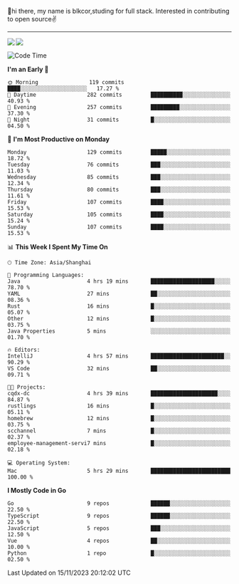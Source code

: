 👋hi there, my name is blkcor,studing for full stack.
Interested in contributing to open source✌️

<hr/>

![](https://github-readme-stats.vercel.app/api?username=blkcor)
<a href="https://github.com/blkcor/github-readme-stats">
    <img align="left" src="https://github-readme-stats.vercel.app/api/top-langs/?username=blkcor&hide=jupyter%20notebook,shaderlab,tex,c%23&langs_count=9" />
</a>


<!--START_SECTION:waka-->
![Code Time](http://img.shields.io/badge/Code%20Time-742%20hrs%2056%20mins-blue)

**I'm an Early 🐤** 

```text
🌞 Morning                119 commits         ████░░░░░░░░░░░░░░░░░░░░░   17.27 % 
🌆 Daytime                282 commits         ██████████░░░░░░░░░░░░░░░   40.93 % 
🌃 Evening                257 commits         █████████░░░░░░░░░░░░░░░░   37.30 % 
🌙 Night                  31 commits          █░░░░░░░░░░░░░░░░░░░░░░░░   04.50 % 
```
📅 **I'm Most Productive on Monday** 

```text
Monday                   129 commits         █████░░░░░░░░░░░░░░░░░░░░   18.72 % 
Tuesday                  76 commits          ███░░░░░░░░░░░░░░░░░░░░░░   11.03 % 
Wednesday                85 commits          ███░░░░░░░░░░░░░░░░░░░░░░   12.34 % 
Thursday                 80 commits          ███░░░░░░░░░░░░░░░░░░░░░░   11.61 % 
Friday                   107 commits         ████░░░░░░░░░░░░░░░░░░░░░   15.53 % 
Saturday                 105 commits         ████░░░░░░░░░░░░░░░░░░░░░   15.24 % 
Sunday                   107 commits         ████░░░░░░░░░░░░░░░░░░░░░   15.53 % 
```


📊 **This Week I Spent My Time On** 

```text
🕑︎ Time Zone: Asia/Shanghai

💬 Programming Languages: 
Java                     4 hrs 19 mins       ████████████████████░░░░░   78.70 % 
YAML                     27 mins             ██░░░░░░░░░░░░░░░░░░░░░░░   08.36 % 
Rust                     16 mins             █░░░░░░░░░░░░░░░░░░░░░░░░   05.07 % 
Other                    12 mins             █░░░░░░░░░░░░░░░░░░░░░░░░   03.75 % 
Java Properties          5 mins              ░░░░░░░░░░░░░░░░░░░░░░░░░   01.70 % 

🔥 Editors: 
IntelliJ                 4 hrs 57 mins       ███████████████████████░░   90.29 % 
VS Code                  32 mins             ██░░░░░░░░░░░░░░░░░░░░░░░   09.71 % 

🐱‍💻 Projects: 
cqdx-dc                  4 hrs 39 mins       █████████████████████░░░░   84.87 % 
rustlings                16 mins             █░░░░░░░░░░░░░░░░░░░░░░░░   05.11 % 
homebrew                 12 mins             █░░░░░░░░░░░░░░░░░░░░░░░░   03.75 % 
scchannel                7 mins              █░░░░░░░░░░░░░░░░░░░░░░░░   02.37 % 
employee-management-servi7 mins              █░░░░░░░░░░░░░░░░░░░░░░░░   02.18 % 

💻 Operating System: 
Mac                      5 hrs 29 mins       █████████████████████████   100.00 % 
```

**I Mostly Code in Go** 

```text
Go                       9 repos             ██████░░░░░░░░░░░░░░░░░░░   22.50 % 
TypeScript               9 repos             ██████░░░░░░░░░░░░░░░░░░░   22.50 % 
JavaScript               5 repos             ███░░░░░░░░░░░░░░░░░░░░░░   12.50 % 
Vue                      4 repos             ██░░░░░░░░░░░░░░░░░░░░░░░   10.00 % 
Python                   1 repo              █░░░░░░░░░░░░░░░░░░░░░░░░   02.50 % 
```




 Last Updated on 15/11/2023 20:12:02 UTC
<!--END_SECTION:waka-->


